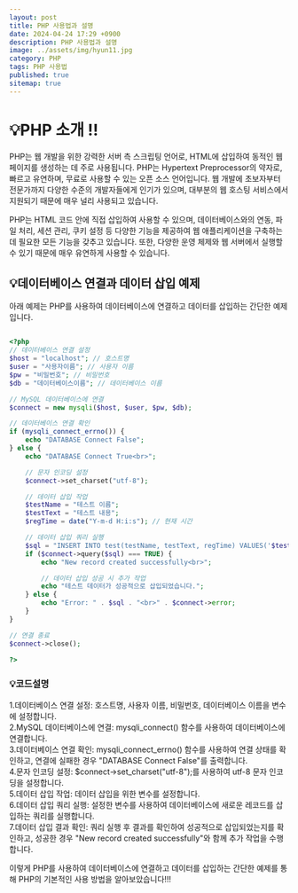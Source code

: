 ```yaml
---
layout: post
title: PHP 사용법과 설명
date: 2024-04-24 17:29 +0900
description: PHP 사용법과 설명
image: ../assets/img/hyun11.jpg
category: PHP
tags: PHP 사용법
published: true
sitemap: true
---
```


# 💡PHP 소개 !!

PHP는 웹 개발을 위한 강력한 서버 측 스크립팅 언어로, HTML에 삽입하여 동적인 웹 페이지를 생성하는 데 주로 사용됩니다. PHP는 Hypertext Preprocessor의 약자로, 빠르고 유연하며, 무료로 사용할 수 있는 오픈 소스 언어입니다. 웹 개발에 초보자부터 전문가까지 다양한 수준의 개발자들에게 인기가 있으며, 대부분의 웹 호스팅 서비스에서 지원되기 때문에 매우 널리 사용되고 있습니다.

PHP는 HTML 코드 안에 직접 삽입하여 사용할 수 있으며, 데이터베이스와의 연동, 파일 처리, 세션 관리, 쿠키 설정 등 다양한 기능을 제공하여 웹 애플리케이션을 구축하는 데 필요한 모든 기능을 갖추고 있습니다. 또한, 다양한 운영 체제와 웹 서버에서 실행할 수 있기 때문에 매우 유연하게 사용할 수 있습니다.

## 💡데이터베이스 연결과 데이터 삽입 예제

아래 예제는 PHP를 사용하여 데이터베이스에 연결하고 데이터를 삽입하는 간단한 예제입니다.
````php

<?php
// 데이터베이스 연결 설정
$host = "localhost"; // 호스트명
$user = "사용자이름"; // 사용자 이름
$pw = "비밀번호"; // 비밀번호
$db = "데이터베이스이름"; // 데이터베이스 이름

// MySQL 데이터베이스에 연결
$connect = new mysqli($host, $user, $pw, $db);

// 데이터베이스 연결 확인
if (mysqli_connect_errno()) {
    echo "DATABASE Connect False";
} else {
    echo "DATABASE Connect True<br>";

    // 문자 인코딩 설정
    $connect->set_charset("utf-8");

    // 데이터 삽입 작업
    $testName = "테스트 이름";
    $testText = "테스트 내용";
    $regTime = date("Y-m-d H:i:s"); // 현재 시간

    // 데이터 삽입 쿼리 실행
    $sql = "INSERT INTO test(testName, testText, regTime) VALUES('$testName', '$testText', '$regTime')";
    if ($connect->query($sql) === TRUE) {
        echo "New record created successfully<br>";

        // 데이터 삽입 성공 시 추가 작업
        echo "테스트 데이터가 성공적으로 삽입되었습니다.";
    } else {
        echo "Error: " . $sql . "<br>" . $connect->error;
    }
}

// 연결 종료
$connect->close();

?>
````
### 💡코드설명

1.데이터베이스 연결 설정: 호스트명, 사용자 이름, 비밀번호, 데이터베이스 이름을 변수에 설정합니다.<br>
2.MySQL 데이터베이스에 연결: mysqli_connect() 함수를 사용하여 데이터베이스에 연결합니다.<br>
3.데이터베이스 연결 확인: mysqli_connect_errno() 함수를 사용하여 연결 상태를 확인하고, 연결에 실패한 경우 "DATABASE Connect False"를 출력합니다.<br>
4.문자 인코딩 설정: $connect->set_charset("utf-8");를 사용하여 utf-8 문자 인코딩을 설정합니다.<br>
5.데이터 삽입 작업: 데이터 삽입을 위한 변수를 설정합니다.<br>
6.데이터 삽입 쿼리 실행: 설정한 변수를 사용하여 데이터베이스에 새로운 레코드를 삽입하는 쿼리를 실행합니다.<br>
7.데이터 삽입 결과 확인: 쿼리 실행 후 결과를 확인하여 성공적으로 삽입되었는지를 확인하고, 성공한 경우 "New record created successfully"와 함께 추가 작업을 수행합니다.


이렇게 PHP를 사용하여 데이터베이스에 연결하고 데이터를 삽입하는 간단한 예제를 통해 PHP의 기본적인 사용 방법을 알아보았습니다!!!